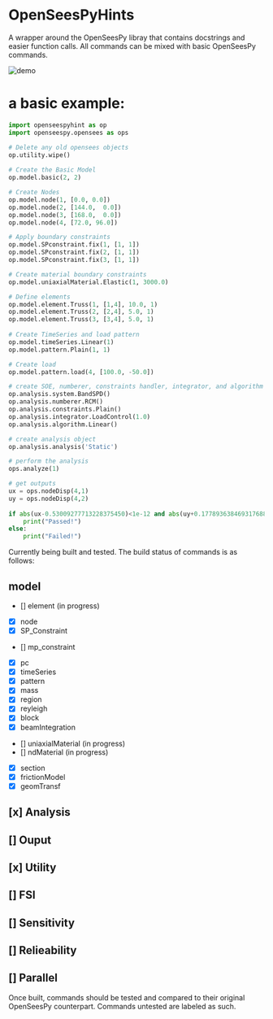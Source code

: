 # OpenSeesPyHints
A wrapper around the OpenSeesPy libray that contains docstrings and easier function calls.
All commands can be mixed with basic OpenSeesPy commands.




![demo](docs/img/docstring2.JPG)

# a basic example:
```Python
import openseespyhint as op
import openseespy.opensees as ops

# Delete any old opensees objects
op.utility.wipe()
    
# Create the Basic Model
op.model.basic(2, 2)

# Create Nodes
op.model.node(1, [0.0, 0.0])
op.model.node(2, [144.0,  0.0])
op.model.node(3, [168.0,  0.0])
op.model.node(4, [72.0, 96.0])

# Apply boundary constraints
op.model.SPconstraint.fix(1, [1, 1])
op.model.SPconstraint.fix(2, [1, 1])
op.model.SPconstraint.fix(3, [1, 1])

# Create material boundary constraints
op.model.uniaxialMaterial.Elastic(1, 3000.0)    

# Define elements
op.model.element.Truss(1, [1,4], 10.0, 1)
op.model.element.Truss(2, [2,4], 5.0, 1)
op.model.element.Truss(3, [3,4], 5.0, 1)
   
# Create TimeSeries and load pattern
op.model.timeSeries.Linear(1)
op.model.pattern.Plain(1, 1)

# Create load
op.model.pattern.load(4, [100.0, -50.0])

# create SOE, numberer, constraints handler, integrator, and algorithm
op.analysis.system.BandSPD()
op.analysis.numberer.RCM()
op.analysis.constraints.Plain()
op.analysis.integrator.LoadControl(1.0)
op.analysis.algorithm.Linear()

# create analysis object
op.analysis.analysis('Static')

# perform the analysis
ops.analyze(1)

# get outputs    
ux = ops.nodeDisp(4,1)
uy = ops.nodeDisp(4,2)  
    
if abs(ux-0.53009277713228375450)<1e-12 and abs(uy+0.17789363846931768864)<1e-12:
    print("Passed!")
else:
    print("Failed!")   

```

Currently being built and tested. The build status of commands is as follows:

## model
 - []   element (in progress)
 - [x]   node
 - [x]   SP_Constraint
 - []   mp_constraint
 - [x]   pc
 - [x]   timeSeries
 - [x]   pattern
 - [x]   mass
 - [x]   region
 - [x]   reyleigh
 - [x]   block
 - [x]   beamIntegration
 - []   uniaxialMaterial (in progress)
 - []   ndMaterial (in progress)
 - [x]   section
 - [x]   frictionModel
 - [x]   geomTransf

## [x] Analysis
## [] Ouput
## [x] Utility
## [] FSI
## [] Sensitivity
## [] Relieability
## [] Parallel

Once built, commands should be tested and compared to their original OpenSeesPy counterpart.
Commands untested are labeled as such.


